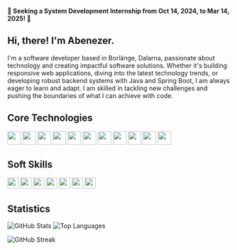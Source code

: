 
**🌟 Seeking a System Development Internship from Oct 14, 2024, to Mar 14, 2025! 🌟**


<div class="content">
  <h2>Hi, there! I'm Abenezer.</h2>
  <p>I'm a software developer based in Borlänge, Dalarna, passionate about technology and creating impactful software solutions. Whether it's building responsive web applications, diving into the latest technology trends, or developing robust backend systems with Java and Spring Boot, I am always eager to learn and adapt. I am skilled in tackling new challenges and pushing the boundaries of what I can achieve with code.</p>


## Core Technologies
<p align="left">
  <img src="https://img.shields.io/badge/-Java-ED8B00?style=for-the-badge&logo=openjdk&logoColor=white" height="30"/>
  <img src="https://img.shields.io/badge/-Git-F05032?style=for-the-badge&logo=git&logoColor=white" height="30"/>
  <img src="https://img.shields.io/badge/-GitHub-181717?style=for-the-badge&logo=github&logoColor=white" height="30"/>
  <img src="https://img.shields.io/badge/-MySQL-4479A1?style=for-the-badge&logo=mysql&logoColor=white" height="30"/>
  <img src="https://img.shields.io/badge/-Azure%20DevOps-0078D7?style=for-the-badge&logo=azure-devops&logoColor=white" height="30"/>
  <img src="https://img.shields.io/badge/-Docker-2496ED?style=flat-square&logo=docker&logoColor=white" height="30"/>
  <img src="https://img.shields.io/badge/-JIRA-0052CC?style=flat-square&logo=jira&logoColor=white" height="30"/>
  <img src="https://img.shields.io/badge/-REST%20APIs-009688?style=flat-square&logoColor=white" height="30"/>
  <img src="https://img.shields.io/badge/-HTML5-E34F26?style=for-the-badge&logo=html5&logoColor=white" height="30"/>
  <img src="https://img.shields.io/badge/-CSS3-1572B6?style=for-the-badge&logo=css3&logoColor=white" height="30"/>
  <img src="https://img.shields.io/badge/-Spring%20Boot-6DB33F?style=for-the-badge&logo=spring&logoColor=white" height="30"/>
</p>

## Soft Skills
<p align="left">
  <img src="https://img.shields.io/badge/-Problem%20Solving-000000?style=flat-square&logoColor=white" height="25"/>
  <img src="https://img.shields.io/badge/-Communication%20Skills-00BFFF?style=flat-square&logoColor=white" height="25"/>
  <img src="https://img.shields.io/badge/-Teamwork-007396?style=flat-square&logoColor=white" height="25"/>
  <img src="https://img.shields.io/badge/-Critical%20Thinking-FF6347?style=flat-square&logoColor=white" height="25"/>
  <img src="https://img.shields.io/badge/-Adaptability-FFA500?style=flat-square&logoColor=white" height="25"/>
  <img src="https://img.shields.io/badge/-Efficiency-32CD32?style=flat-square&logoColor=white" height="25"/>
  <img src="https://img.shields.io/badge/-Technical%20Handling-FFD700?style=flat-square&logoColor=white" height="25"/>
</p>



## Statistics

![GitHub Stats](https://github-readme-stats.vercel.app/api?username=AbaSheger&show_icons=true&theme=tokyonight)
![Top Languages](https://github-readme-stats.vercel.app/api/top-langs/?username=AbaSheger&theme=tokyonight&layout=compact)

![GitHub Streak](https://github-readme-streak-stats.herokuapp.com/?user=AbaSheger&theme=tokyonight)





